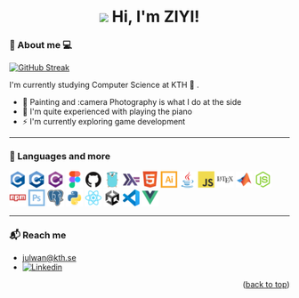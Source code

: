 <a name="readme-top"></a>

<!-- Title and Logo -->
<br/>

<h1 id="header" align="center">
    <img src="https://media.giphy.com/media/PTBVMsYIOB0SBP4MVe/giphy-downsized-large.gif" height="150">
    Hi, I'm ZIYI!
</h1>

### :running: About me :computer:

[![GitHub Streak](http://github-readme-streak-stats.herokuapp.com/?user=ziyi01&theme=transparent&mode=weekly&card_width=500&hide_current_streak=true&hide_longest_streak=true)](https://git.io/streak-stats)

I'm currently studying Computer Science at KTH :school: .

- :art: Painting and :camera Photography is what I do at the side
- :musical_keyboard: I'm quite experienced with playing the piano
- :zap: I'm currently exploring game development

---

### :wrench: Languages and more
<div>
    <img src="https://github.com/devicons/devicon/blob/master/icons/c/c-original.svg" height="30"/>
    <img src="https://github.com/devicons/devicon/blob/master/icons/cplusplus/cplusplus-original.svg" height="30"/>
    <img src="https://github.com/devicons/devicon/blob/master/icons/csharp/csharp-original.svg" height="30"/>
    <img src="https://github.com/devicons/devicon/blob/master/icons/figma/figma-original.svg" height="30"/>
    <img src="https://github.com/devicons/devicon/blob/master/icons/github/github-original.svg" height="30"/>
    <img src="https://github.com/devicons/devicon/blob/master/icons/go/go-original.svg" height="30"/>
    <img src="https://github.com/devicons/devicon/blob/master/icons/haskell/haskell-original.svg" height="30"/>
    <img src="https://github.com/devicons/devicon/blob/master/icons/html5/html5-original.svg" height="30"/>
    <img src="https://github.com/devicons/devicon/blob/master/icons/illustrator/illustrator-line.svg" height="30"/>
    <img src="https://github.com/devicons/devicon/blob/master/icons/java/java-original.svg" height="30"/>
    <img src="https://github.com/devicons/devicon/blob/master/icons/javascript/javascript-original.svg" height="30"/>
    <img src="https://github.com/devicons/devicon/blob/master/icons/latex/latex-original.svg" height="30"/>
    <img src="https://github.com/devicons/devicon/blob/master/icons/matlab/matlab-original.svg" height="30"/>
    <img src="https://github.com/devicons/devicon/blob/master/icons/nodejs/nodejs-original.svg" height="30"/>
    <img src="https://github.com/devicons/devicon/blob/master/icons/npm/npm-original-wordmark.svg" height="30"/>
    <img src="https://github.com/devicons/devicon/blob/master/icons/photoshop/photoshop-line.svg" height="30"/>
    <img src="https://github.com/devicons/devicon/blob/master/icons/postgresql/postgresql-original.svg" height="30"/>
    <img src="https://github.com/devicons/devicon/blob/master/icons/python/python-original.svg" height="30"/>
    <img src="https://github.com/devicons/devicon/blob/master/icons/react/react-original.svg" height="30"/>
    <img src="https://github.com/devicons/devicon/blob/master/icons/unity/unity-original.svg" height="30"/>
    <img src="https://github.com/devicons/devicon/blob/master/icons/vscode/vscode-original.svg" height="30"/>
    <img src="https://github.com/devicons/devicon/blob/master/icons/vuejs/vuejs-original.svg" height="30"/>
</div>


---

### :mailbox_with_mail: Reach me

* <a href="mailto:julwan@kth.se">julwan@kth.se</a>
* [![Linkedin][linkedin-shield]][linkedin-url]

<p align="right">(<a href="#readme-top">back to top</a>)</p>


<!-- Links -->
[linkedin-shield]:https://camo.githubusercontent.com/12d696c039b7e718da27138d78a1a5e2dadcb331ad441652c1ce2df0d8f2ef41/68747470733a2f2f696d672e736869656c64732e696f2f7374617469632f76313f7374796c653d666f722d7468652d6261646765266d6573736167653d4c696e6b6564496e26636f6c6f723d304136364332266c6f676f3d4c696e6b6564496e266c6f676f436f6c6f723d464646464646266c6162656c3d
[linkedin-url]:linkedin.com/julia-v-wang/
